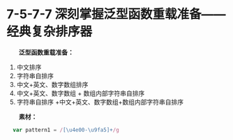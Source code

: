 # 7-5-7-7 深刻掌握泛型函数重载准备——经典复杂排序器

　　**泛型函数重载准备：**

1. 中文排序
2. 字符串自排序
3. 中文+英文、数字数组排序
4. 中文+英文、数字数组 + 数组内部字符串自排序
5. 字符串自排序 +中文+英文、数字数组+数组内部字符串自排序

　　**素材：**

```ts
  var pattern1 = /[\u4e00-\u9fa5]+/g
```

　　
